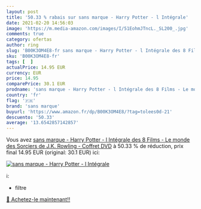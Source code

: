 ```yaml
---
layout: post
title: '50.33 % rabais sur sans marque - Harry Potter - l Intégrale'
date: 2021-02-20 14:56:03
image: 'https://m.media-amazon.com/images/I/51EohmJTncL._SL200_.jpg'
comments: true
category: ofertas
author: ring
slug: 'B00K3OM4E8-fr sans marque - Harry Potter - l Intégrale des 8 Films - Le...'
sku: 'B00K3OM4E8-fr'
tags: [  ]
actualPrice: 14.95 EUR
currency: EUR
price: 14.95
comparePrice: 30.1 EUR
prodname: 'sans marque - Harry Potter - l Intégrale des 8 Films - Le monde des Sorciers de J.K. Rowling - Coffret DVD'
country: 'fr'
flag: '🇫🇷'
brand: 'sans marque'
buyurl: 'https://www.amazon.fr/dp/B00K3OM4E8/?tag=tolees0d-21'
descuento: '50.33'
average: '13.6542857142857'
---
```


Vous avez [sans marque - Harry Potter - l Intégrale des 8 Films - Le monde des Sorciers de J.K. Rowling - Coffret DVD](https://www.amazon.fr/dp/B00K3OM4E8/?tag=tolees0d-21)  à  50.33 % de réduction, prix final  14.95 EUR (original: 30.1 EUR) ici:

[![sans marque - Harry Potter - l Intégrale](https://m.media-amazon.com/images/I/51EohmJTncL._SL200_.jpg)](https://www.amazon.fr/dp/B00K3OM4E8/?tag=tolees0d-21)

ℹ️:

- filtre

[🛒 Achetez-le maintenant!!](https://www.amazon.fr/dp/B00K3OM4E8/?tag=tolees0d-21)
